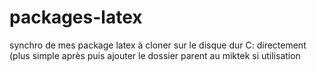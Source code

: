 # packages-latex
synchro de mes package latex
à cloner sur le disque dur C: directement (plus simple après
puis ajouter le dossier parent au miktek si utilisation
